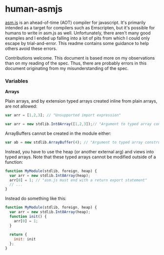 human-asmjs
===========

[asm.js](http://asmjs.org/spec/latest/) is an ahead-of-time (AOT) compiler for javascript. It's primarily intended as a target for compilers such as Emscripten, but it's possible for humans to write in asm.js as well. Unfortunately, there aren't many good examples and I ended up falling into a lot of pits from which I could only escape by trial-and-error. This readme contains some guidance to help others avoid these errors.

Contributions welcome. This document is based more on my observations than on my reading of the spec. Thus, there are probably errors in this document originating from my misunderstanding of the spec.

### Variables

<b>Arrays</b>

Plain arrays, and by extension typed arrays created inline from plain arrays, are not allowed:

```javascript
var arr = [1,2,3]; // "Unsupported import expression"
```

```javascript
var arr = new stdlib.Int8Array([1,2,3]);// "Argument to typed array constructor must be ArrayBuffer name"
```

ArrayBuffers cannot be created in the module either:

```javascript
var ab = new stdlib.ArrayBuffer(4); // "Argument to typed array constructor must be ArrayBuffer name"
```

Instead, you have to use the heap (or another external arg) and views into typed arrays. Note that these typed arrays cannot be modified outside of a function:

```javascript
function MyModule(stdlib, foreign, heap) {
  var arr = new stdlib.Int8Array(heap);
  arr[0] = 1; // "asm.js must end with a return export statement"
  // ...
}
```

Instead do something like this:

```javascript
function MyModule(stdlib, foreign, heap) {
  var arr = new stdlib.Int8Array(heap);
  function init() {
    arr[0] = 1;
  }
  
  return {
    init: init
  };
}
```
